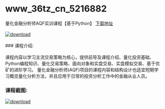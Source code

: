 # www_36tz_cn_5216882
量化金融分析师AQF实训课程【基于Python】
[下载地址](http://www.36tz.cn/article/5216882 "下载地址")
<br/></br>[![download](http://36tz.cn/muke_img/2020_12_2-45-300x179.png "下载地址")](http://www.36tz.cn/article/5216882 "下载地址")
<br/></br>### 课程介绍:<br/></br>课程内容以学习主流交易策略为核心，提供前导及课程介绍、量化投资基础、Python编程知识、量化交易策略、面向对象和实盘交易、实盘模拟交易、基于优矿的进阶学习。
量化金融分析师(AQF)项目的课程内容和结构设计也适宜短期学习概览量化分析方法，并且应用于日常的投资分析工作中的金融从业人员。

### 课程截图:
[![download](http://36tz.cn/muke_img/2020_12_1-49.png "下载地址")](http://www.36tz.cn/article/5216882 "下载地址")
